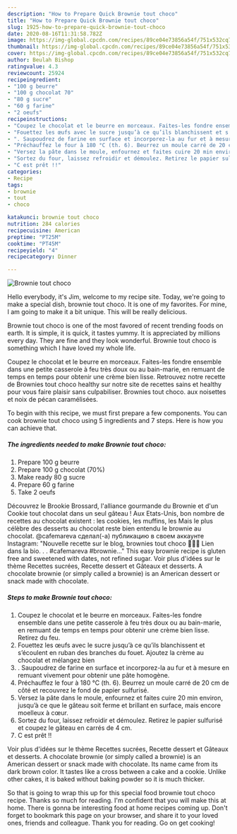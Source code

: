 ```yaml
---
description: "How to Prepare Quick Brownie tout choco"
title: "How to Prepare Quick Brownie tout choco"
slug: 1925-how-to-prepare-quick-brownie-tout-choco
date: 2020-08-16T11:31:58.782Z
image: https://img-global.cpcdn.com/recipes/89ce04e73856a54f/751x532cq70/brownie-tout-choco-photo-principale-de-la-recette.jpg
thumbnail: https://img-global.cpcdn.com/recipes/89ce04e73856a54f/751x532cq70/brownie-tout-choco-photo-principale-de-la-recette.jpg
cover: https://img-global.cpcdn.com/recipes/89ce04e73856a54f/751x532cq70/brownie-tout-choco-photo-principale-de-la-recette.jpg
author: Beulah Bishop
ratingvalue: 4.3
reviewcount: 25924
recipeingredient:
- "100 g beurre"
- "100 g chocolat 70"
- "80 g sucre"
- "60 g farine"
- "2 oeufs"
recipeinstructions:
- "Coupez le chocolat et le beurre en morceaux. Faites-les fondre ensemble dans une petite casserole à feu très doux ou au bain-marie, en remuant de temps en temps pour obtenir une crème bien lisse. Retirez du feu."
- "Fouettez les œufs avec le sucre jusqu’à ce qu’ils blanchissent et s’écoulent en ruban des branches du fouet. Ajoutez la crème au chocolat et mélangez bien"
- ". Saupoudrez de farine en surface et incorporez-la au fur et à mesure en remuant vivement pour obtenir une pâte homogène."
- "Préchauffez le four à 180 °C (th. 6). Beurrez un moule carré de 20 cm de côté et recouvrez le fond de papier sulfurisé."
- "Versez la pâte dans le moule, enfournez et faites cuire 20 min environ, jusqu’à ce que le gâteau soit ferme et brillant en surface, mais encore moelleux à cœur."
- "Sortez du four, laissez refroidir et démoulez. Retirez le papier sulfurisé et coupez le gâteau en carrés de 4 cm."
- "C est prêt !!"
categories:
- Recipe
tags:
- brownie
- tout
- choco

katakunci: brownie tout choco 
nutrition: 284 calories
recipecuisine: American
preptime: "PT25M"
cooktime: "PT45M"
recipeyield: "4"
recipecategory: Dinner

---
```



![Brownie tout choco](https://img-global.cpcdn.com/recipes/89ce04e73856a54f/751x532cq70/brownie-tout-choco-photo-principale-de-la-recette.jpg)

Hello everybody, it's Jim, welcome to my recipe site. Today, we're going to make a special dish, brownie tout choco. It is one of my favorites. For mine, I am going to make it a bit unique. This will be really delicious.

Brownie tout choco is one of the most favored of recent trending foods on earth. It is simple, it is quick, it tastes yummy. It is appreciated by millions every day. They are fine and they look wonderful. Brownie tout choco is something which I have loved my whole life.

Coupez le chocolat et le beurre en morceaux. Faites-les fondre ensemble dans une petite casserole à feu très doux ou au bain-marie, en remuant de temps en temps pour obtenir une crème bien lisse. Retrouvez notre recette de Brownies tout choco healthy sur notre site de recettes sains et healthy pour vous faire plaisir sans culpabiliser. Brownies tout choco. aux noisettes et noix de pécan caramélisées.


To begin with this recipe, we must first prepare a few components. You can cook brownie tout choco using 5 ingredients and 7 steps. Here is how you can achieve that.

<!--inarticleads1-->

##### The ingredients needed to make Brownie tout choco:

1. Prepare 100 g beurre
1. Prepare 100 g chocolat (70%)
1. Make ready 80 g sucre
1. Prepare 60 g farine
1. Take 2 oeufs


Découvrez le Brookie Brossard, l&#39;alliance gourmande du Brownie et d&#39;un Cookie tout chocolat dans un seul gâteau ! Aux Etats-Unis, bon nombre de recettes au chocolat existent : les cookies, les muffins, les Mais le plus célèbre des desserts au chocolat reste bien entendu le brownie au chocolat. @cafemareva сделал(-а) публикацию в своем аккаунте Instagram: &#34;Nouvelle recette sur le blog, brownies tout choco 🍫🍫🍫 Lien dans la bio. . . #cafemareva #brownie…&#34; This easy brownie recipe is gluten free and sweetened with dates, not refined sugar. Voir plus d&#39;idées sur le thème Recettes sucrées, Recette dessert et Gâteaux et desserts. A chocolate brownie (or simply called a brownie) is an American dessert or snack made with chocolate. 

<!--inarticleads2-->

##### Steps to make Brownie tout choco:

1. Coupez le chocolat et le beurre en morceaux. Faites-les fondre ensemble dans une petite casserole à feu très doux ou au bain-marie, en remuant de temps en temps pour obtenir une crème bien lisse. Retirez du feu.
1. Fouettez les œufs avec le sucre jusqu’à ce qu’ils blanchissent et s’écoulent en ruban des branches du fouet. Ajoutez la crème au chocolat et mélangez bien
1. . Saupoudrez de farine en surface et incorporez-la au fur et à mesure en remuant vivement pour obtenir une pâte homogène.
1. Préchauffez le four à 180 °C (th. 6). Beurrez un moule carré de 20 cm de côté et recouvrez le fond de papier sulfurisé.
1. Versez la pâte dans le moule, enfournez et faites cuire 20 min environ, jusqu’à ce que le gâteau soit ferme et brillant en surface, mais encore moelleux à cœur.
1. Sortez du four, laissez refroidir et démoulez. Retirez le papier sulfurisé et coupez le gâteau en carrés de 4 cm.
1. C est prêt !!


Voir plus d&#39;idées sur le thème Recettes sucrées, Recette dessert et Gâteaux et desserts. A chocolate brownie (or simply called a brownie) is an American dessert or snack made with chocolate. Its name came from its dark brown color. It tastes like a cross between a cake and a cookie. Unlike other cakes, it is baked without baking powder so it is much thicker. 

So that is going to wrap this up for this special food brownie tout choco recipe. Thanks so much for reading. I'm confident that you will make this at home. There is gonna be interesting food at home recipes coming up. Don't forget to bookmark this page on your browser, and share it to your loved ones, friends and colleague. Thank you for reading. Go on get cooking!
